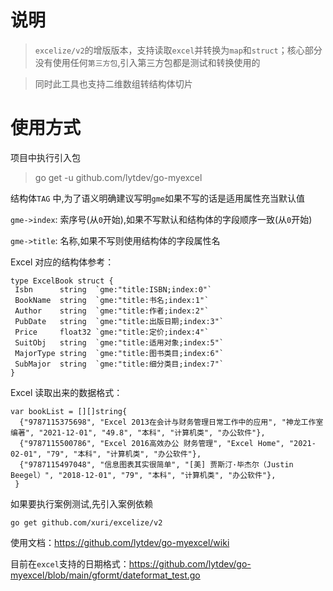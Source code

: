 <!--
 * @Author       : 刘元涛 snoopy_718@mails.ccnu.edu.cn
 * @Date         : 2022-10-11 18:47:44
 * @LastEditors  : 刘元涛 snoopy_718@mails.ccnu.edu.cn
 * @FilePath     : \go-myexcel\README.md
 * @Description  :
 * Copyright (c) 2022 by 刘元涛 snoopy_718@mails.ccnu.edu.cn, All Rights Reserved.
-->

# 说明

> `excelize/v2`的增版版本，支持读取`excel`并转换为`map`和`struct`；核心部分没有使用任何`第三方包`,引入第三方包都是测试和转换使用的

> 同时此工具也支持二维数组转结构体切片

# 使用方式

项目中执行引入包

> go get -u github.com/lytdev/go-myexcel

结构体`TAG` 中,为了语义明确建议写明`gme`如果不写的话是适用属性充当默认值

`gme->index`: 索序号(从`0`开始),如果不写默认和结构体的字段顺序一致(从`0`开始)

`gme->title`: 名称,如果不写则使用结构体的字段属性名

Excel 对应的结构体参考：

```golang
type ExcelBook struct {
 Isbn      string  `gme:"title:ISBN;index:0"`
 BookName  string  `gme:"title:书名;index:1"`
 Author    string  `gme:"title:作者;index:2"`
 PubDate   string  `gme:"title:出版日期;index:3"`
 Price     float32 `gme:"title:定价;index:4"`
 SuitObj   string  `gme:"title:适用对象;index:5"`
 MajorType string  `gme:"title:图书类目;index:6"`
 SubMajor  string  `gme:"title:细分类目;index:7"`
}
```

Excel 读取出来的数据格式：

```golang
var bookList = [][]string{
  {"9787115375698", "Excel 2013在会计与财务管理日常工作中的应用", "神龙工作室 编著", "2021-12-01", "49.8", "本科", "计算机类", "办公软件"},
  {"9787115500786", "Excel 2016高效办公 财务管理", "Excel Home", "2021-02-01", "79", "本科", "计算机类", "办公软件"},
  {"9787115497048", "信息图表其实很简单", "[美] 贾斯汀·毕杰尔（Justin Beegel）", "2018-12-01", "79", "本科", "计算机类", "办公软件"},
 }
```

如果要执行案例测试,先引入案例依赖

```bin
go get github.com/xuri/excelize/v2
```

使用文档：<https://github.com/lytdev/go-myexcel/wiki>

目前在`excel`支持的日期格式：<https://github.com/lytdev/go-myexcel/blob/main/gformt/dateformat_test.go>
